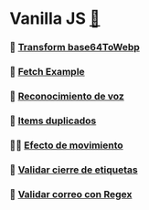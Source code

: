 # Vanilla JS [🐾](../main.md)

### 🤖 [Transform base64ToWebp](./transforms.md)

### 👾 [Fetch Example](./fetchExample.md)

### 🙊 [Reconocimiento de voz](./voiceToText.md)

### 🤺 [Items duplicados](./duplicatesList.md)

### 🐱‍💻 [Efecto de movimiento](./moveEfect.md)

### 🔎 [Validar cierre de etiquetas](./closeTarget.md)

### 🔎 [Validar correo con Regex](./mailRegex.md)